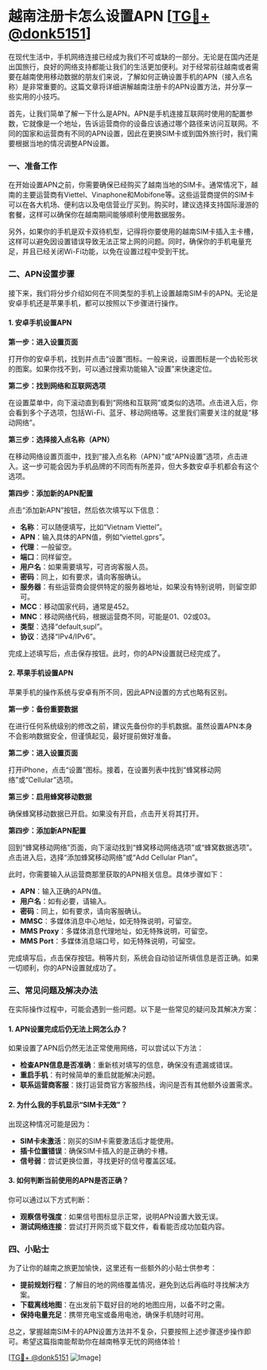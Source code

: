# 越南注册卡怎么设置APN [[TG💪+ @donk5151](https://t.me/s/donk5151)]

在现代生活中，手机网络连接已经成为我们不可或缺的一部分。无论是在国内还是出国旅行，良好的网络支持都能让我们的生活更加便利。对于经常前往越南或者需要在越南使用移动数据的朋友们来说，了解如何正确设置手机的APN（接入点名称）是非常重要的。这篇文章将详细讲解越南注册卡的APN设置方法，并分享一些实用的小技巧。

首先，让我们简单了解一下什么是APN。APN是手机连接互联网时使用的配置参数，它就像是一个地址，告诉运营商你的设备应该通过哪个路径来访问互联网。不同的国家和运营商有不同的APN设置，因此在更换SIM卡或到国外旅行时，我们需要根据当地的情况调整APN设置。

### 一、准备工作

在开始设置APN之前，你需要确保已经购买了越南当地的SIM卡。通常情况下，越南的主要运营商有Viettel、Vinaphone和Mobifone等。这些运营商提供的SIM卡可以在各大机场、便利店以及电信营业厅买到。购买时，建议选择支持国际漫游的套餐，这样可以确保你在越南期间能够顺利使用数据服务。

另外，如果你的手机是双卡双待机型，记得将你要使用的越南SIM卡插入主卡槽，这样可以避免因设置错误导致无法正常上网的问题。同时，确保你的手机电量充足，并且已经关闭Wi-Fi功能，以免在设置过程中受到干扰。

### 二、APN设置步骤

接下来，我们将分步介绍如何在不同类型的手机上设置越南SIM卡的APN。无论是安卓手机还是苹果手机，都可以按照以下步骤进行操作。

#### 1. 安卓手机设置APN

**第一步：进入设置页面**

打开你的安卓手机，找到并点击“设置”图标。一般来说，设置图标是一个齿轮形状的图案。如果你找不到，可以通过搜索功能输入“设置”来快速定位。

**第二步：找到网络和互联网选项**

在设置菜单中，向下滚动直到看到“网络和互联网”或类似的选项。点击进入后，你会看到多个子选项，包括Wi-Fi、蓝牙、移动网络等。这里我们需要关注的就是“移动网络”。

**第三步：选择接入点名称（APN）**

在移动网络设置页面中，找到“接入点名称（APN）”或“APN设置”选项，点击进入。这一步可能会因为手机品牌的不同而有所差异，但大多数安卓手机都会有这个选项。

**第四步：添加新的APN配置**

点击“添加新APN”按钮，然后依次填写以下信息：

- **名称**：可以随便填写，比如“Vietnam Viettel”。
- **APN**：输入具体的APN值，例如“viettel.gprs”。
- **代理**：一般留空。
- **端口**：同样留空。
- **用户名**：如果需要填写，可咨询客服人员。
- **密码**：同上，如有要求，请向客服确认。
- **服务器**：有些运营商会提供特定的服务器地址，如果没有特别说明，则留空即可。
- **MCC**：移动国家代码，通常是452。
- **MNC**：移动网络代码，根据运营商不同，可能是01、02或03。
- **类型**：选择“default,supl”。
- **协议**：选择“IPv4/IPv6”。

完成上述填写后，点击保存按钮。此时，你的APN设置就已经完成了。

#### 2. 苹果手机设置APN

苹果手机的操作系统与安卓有所不同，因此APN设置的方式也略有区别。

**第一步：备份重要数据**

在进行任何系统级别的修改之前，建议先备份你的手机数据。虽然设置APN本身不会影响数据安全，但谨慎起见，最好提前做好准备。

**第二步：进入设置页面**

打开iPhone，点击“设置”图标。接着，在设置列表中找到“蜂窝移动网络”或“Cellular”选项。

**第三步：启用蜂窝移动数据**

确保蜂窝移动数据已开启。如果没有开启，点击开关将其打开。

**第四步：添加新APN配置**

回到“蜂窝移动网络”页面，向下滚动找到“蜂窝移动网络选项”或“蜂窝数据选项”。点击进入后，选择“添加蜂窝移动网络”或“Add Cellular Plan”。

此时，你需要输入从运营商那里获取的APN相关信息。具体步骤如下：

- **APN**：输入正确的APN值。
- **用户名**：如有必要，请输入。
- **密码**：同上，如有要求，请向客服确认。
- **MMSC**：多媒体消息中心地址，如无特殊说明，可留空。
- **MMS Proxy**：多媒体消息代理地址，如无特殊说明，可留空。
- **MMS Port**：多媒体消息端口号，如无特殊说明，可留空。

完成填写后，点击保存按钮。稍等片刻，系统会自动验证所填信息是否正确。如果一切顺利，你的APN设置就成功了。

### 三、常见问题及解决办法

在实际操作过程中，可能会遇到一些问题。以下是一些常见的疑问及其解决方案：

#### 1. APN设置完成后仍无法上网怎么办？

如果设置了APN后仍然无法正常使用网络，可以尝试以下方法：

- **检查APN信息是否准确**：重新核对填写的信息，确保没有遗漏或错误。
- **重启手机**：有时候简单的重启就能解决问题。
- **联系运营商客服**：拨打运营商官方客服热线，询问是否有其他额外设置需求。

#### 2. 为什么我的手机显示“SIM卡无效”？

出现这种情况可能是因为：

- **SIM卡未激活**：刚买的SIM卡需要激活后才能使用。
- **插卡位置错误**：确保SIM卡插入的是正确的卡槽。
- **信号弱**：尝试更换位置，寻找更好的信号覆盖区域。

#### 3. 如何判断当前使用的APN是否正确？

你可以通过以下方式判断：

- **观察信号强度**：如果信号图标显示正常，说明APN设置大致无误。
- **测试网络连接**：尝试打开网页或下载文件，看看能否成功加载内容。

### 四、小贴士

为了让你的越南之旅更加愉快，这里还有一些额外的小贴士供参考：

- **提前规划行程**：了解目的地的网络覆盖情况，避免到达后再临时寻找解决方案。
- **下载离线地图**：在出发前下载好目的地的地图应用，以备不时之需。
- **保持电量充足**：携带充电宝或备用电池，确保手机随时可用。

总之，掌握越南SIM卡的APN设置方法并不复杂，只要按照上述步骤逐步操作即可。希望这篇指南能帮助你在越南畅享无忧的网络体验！

[[TG💪+ @donk5151](https://t.me/s/donk5151) ![Image](https://i.postimg.cc/rwNCRYN7/Snipaste-2025-04-30-17-27-05.png)]